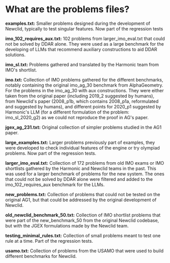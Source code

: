 # What are the problems files?

**examples.txt:** Smaller problems designed during the development of Newclid, typically to test singular features. Now part of the regression tests

**imo_102_requires_aux.txt:** 102 problems from larger_imo_eval.txt that could not be solved by DDAR alone. They were used as a large benchmark for the developing of LLMs that recommend auxiliary constructions to aid DDAR solutions.

**imo_sl.txt:** Problems gathered and translated by the Harmonic team from IMO's shortlist.

**imo.txt:** Collection of IMO problems gathered for the different benchmarks, notably containing the original imo_ag_30 benchmark from AlphaGeometry. For the problems in the imo_ag_30 with aux constructions. They were either taken from the original paper (including 2019_2 suggested by humans), from Newclid's paper (2008_p1b, which contains 2008_p1a, reformulated and suggested by humans), and different points for 2020_p1 suggested by Harmonic's LLM (for a different formulation of the problem: imo_sl_2020_g2) as we could not reproduce the proof in AG's paper.

**jgex_ag_231.txt:** Original collection of simpler problems studied in the AG1 paper.

**large_examples.txt:** Larger problems previously part of examples, they were developed to check individual features of the engine or try olympiad problems. Now part of the regression tests.

**larger_imo_eval.txt:** Collection of 172 problems from old IMO exams or IMO shortlists gathered by the Harmonic and Newclid teams in the past. This was used for a larger benchmark of problems for the new system. The ones that could not be solved by DDAR alone were filtered and added to the imo_102_requires_aux benchmark for the LLMs.

**new_problems.txt:** Collection of problems that could not be tested on the original AG1, but that could be addressed by the original development of Newclid.

**old_newclid_benchmark_50.txt:** Collection of IMO shortlist problems that were part of the new_benchmark_50 from the original Newclid codebase, but with the JGEX formulations made by the Newclid team.

**testing_minimal_rules.txt:** Collection of small problems meant to test one rule at a time. Part of the regression tests.

**usamo.txt:** Collection of problems from the USAMO that were used to build different benchmarks for Newclid.
